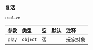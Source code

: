 ### 复活
`realive`

| 参数 | 类型     | 空   | 默认 | 注释     |
| :--- | :------- | :--- | :--- | :------- |
| play | `object` | 否   |      | 玩家对象 |

